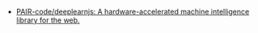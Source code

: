 * [PAIR-code/deeplearnjs: A hardware-accelerated machine intelligence library for the web. ](https://github.com/PAIR-code/deeplearnjs)
